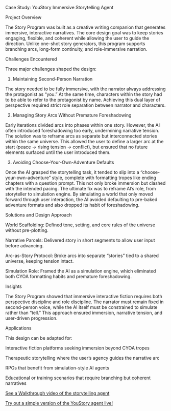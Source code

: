 Case Study: YouStory Immersive Storytelling Agent

Project Overview

The Story Program was built as a creative writing companion that generates immersive, interactive narratives. The core design goal was to keep stories engaging, flexible, and coherent while allowing the user to guide the direction. Unlike one-shot story generators, this program supports branching arcs, long-form continuity, and role-immersive narration.

Challenges Encountered

Three major challenges shaped the design:

1. Maintaining Second-Person Narration

The story needed to be fully immersive, with the narrator always addressing the protagonist as “you.” At the same time, characters within the story had to be able to refer to the protagonist by name. Achieving this dual layer of perspective required strict role separation between narrator and characters.

2. Managing Story Arcs Without Premature Foreshadowing

Early iterations divided arcs into phases within one story. However, the AI often introduced foreshadowing too early, undermining narrative tension. The solution was to reframe arcs as separate but interconnected stories within the same universe. This allowed the user to define a larger arc at the start (peace → rising tension → conflict), but ensured that no future elements surfaced until the user introduced them.

3. Avoiding Choose-Your-Own-Adventure Defaults
   
Once the AI grasped the storytelling task, it tended to slip into a “choose-your-own-adventure” style, complete with formatting tropes like ending chapters with a question prompt. This not only broke immersion but clashed with the intended pacing. The ultimate fix was to reframe AI’s role, from storyteller to simulation engine. By simulating a world that only moved forward through user interaction, the AI avoided defaulting to pre-baked adventure formats and also dropped its habit of foreshadowing.

Solutions and Design Approach

World Scaffolding: Defined tone, setting, and core rules of the universe without pre-plotting.

Narrative Parcels: Delivered story in short segments to allow user input before advancing.

Arc-as-Story Protocol: Broke arcs into separate “stories” tied to a shared universe, keeping tension intact.

Simulation Role: Framed the AI as a simulation engine, which eliminated both CYOA formatting habits and premature foreshadowing.

Insights

The Story Program showed that immersive interactive fiction requires both perspective discipline and role discipline. The narrator must remain fixed in second-person voice, while the AI itself must be constrained to simulate rather than “tell.” This approach ensured immersion, narrative tension, and user-driven progression.

Applications

This design can be adapted for:

Interactive fiction platforms seeking immersion beyond CYOA tropes

Therapeutic storytelling where the user’s agency guides the narrative arc

RPGs that benefit from simulation-style AI agents

Educational or training scenarios that require branching but coherent narratives

[See a Walkthrough video of the storytelling agent](https://youtu.be/chKcoJ80emk?si=72srKiXVmCm2ujUl)

[Try out a simple version of the YouStory agent live!](https://gemini.google.com/gem/85cfe333380c)
